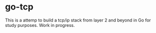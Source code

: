 # go-tcp

This is a attemp to build a tcp/ip stack from layer 2 and beyond in Go
for study purposes. Work in progress.